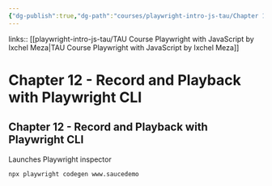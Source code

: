 ```yaml
---
{"dg-publish":true,"dg-path":"courses/playwright-intro-js-tau/Chapter 12 - Record and Playback with Playwright CLI.md","permalink":"/courses/playwright-intro-js-tau/chapter-12-record-and-playback-with-playwright-cli/","tags":["playwright"],"created":"","updated":""}
---
```


links:: [[playwright-intro-js-tau/TAU Course Playwright with JavaScript by Ixchel Meza\|TAU Course Playwright with JavaScript by Ixchel Meza]]

# Chapter 12 - Record and Playback with Playwright CLI

## Chapter 12 - Record and Playback with Playwright CLI

Launches Playwright inspector

```Shell
npx playwright codegen www.saucedemo
```